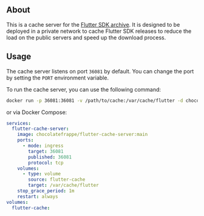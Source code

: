 ## About
This is a cache server for the <a href="https://docs.flutter.dev/release/archive">Flutter SDK archive</a>. It is designed to be deployed in a private network to cache Flutter SDK releases to reduce the load on the public servers and speed up the download process.

## Usage

The cache server listens on port `36081` by default. You can change the port by setting the `PORT` environment variable.

To run the cache server, you can use the following command:
```bash
docker run -p 36081:36081 -v /path/to/cache:/var/cache/flutter -d chocolatefrappe/flutter-cache-server:main
```

or via Docker Compose:

```yaml
services:
  flutter-cache-server:
    image: chocolatefrappe/flutter-cache-server:main
    ports:
      - mode: ingress
        target: 36081
        published: 36081
        protocol: tcp
    volumes:
      - type: volume
        source: flutter-cache
        target: /var/cache/flutter
    stop_grace_period: 1m
    restart: always
volumes:
  flutter-cache:
```
